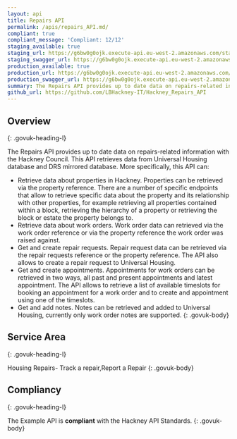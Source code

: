 ```yaml
---
layout: api
title: Repairs API
permalink: /apis/repairs_API.md/
compliant: true
compliant_message: 'Compliant: 12/12'
staging_available: true
staging_url: https://g6bw0g0ojk.execute-api.eu-west-2.amazonaws.com/staging/repairs/swagger/index.html
staging_swagger_url: https://g6bw0g0ojk.execute-api.eu-west-2.amazonaws.com/staging/repairs/swagger/index.html
production_available: true
production_url: https://g6bw0g0ojk.execute-api.eu-west-2.amazonaws.com/production/repairs/swagger/index.html
production_swagger_url: https://g6bw0g0ojk.execute-api.eu-west-2.amazonaws.com/production/repairs/swagger/index.html
summary: The Repairs API provides up to date data on repairs-related information with the Hackney Council.
github_url: https://github.com/LBHackney-IT/Hackney_Repairs_API
---
```


## Overview
{: .govuk-heading-l}

The Repairs API provides up to date data on repairs-related information with the Hackney Council. This API retrieves data from Universal Housing database and DRS mirrored database.
More specifically, this API can:
- Retrieve data about properties in Hackney. Properties can be retrieved via the property reference. There are a number of specific endpoints that allow to retrieve specific data about the property and its relationship with other properties, for example retrieving all properties contained within a block, retrieving the hierarchy of a property or retrieving the block or estate the property belongs to.
- Retrieve data about work orders. Work order data can retrieved via the work order reference or via the property reference the work order was raised against.
- Get and create repair requests. Repair request data can be retrieved via the repair requests reference or the property reference. The API also allows to create a repair request to Universal Housing.
- Get and create appointments. Appointments for work orders can be retrieved in two ways, all past and present appointments and latest appointment. The API allows to retrieve a list of available timeslots for booking an appointment for a work order and to create and appointment using one of the timeslots.
- Get and add notes. Notes can be retrieved and added to Universal Housing, currently only work order notes are supported.
{: .govuk-body}

## Service Area
{: .govuk-heading-l}

Housing Repairs- Track a repair,Report a Repair
{: .govuk-body}

## Compliancy
{: .govuk-heading-l}

The Example API is **compliant** with the Hackney API Standards.
{: .govuk-body}
